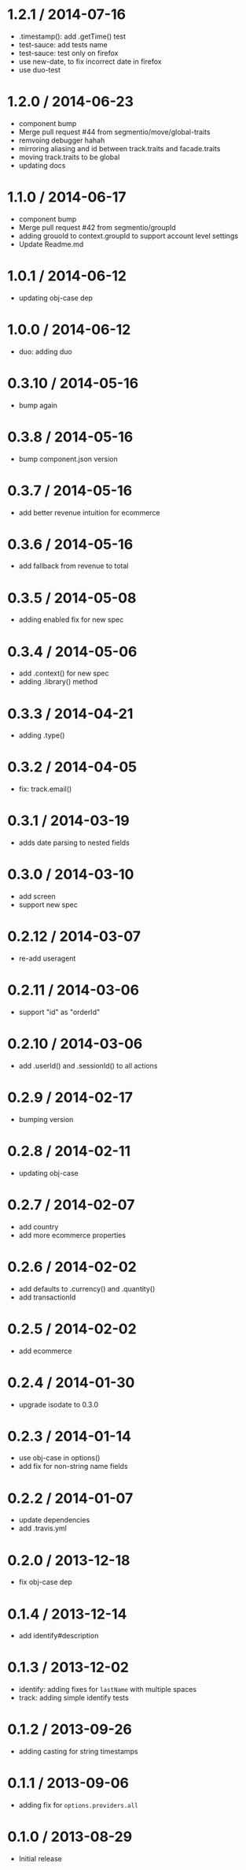 
1.2.1 / 2014-07-16
==================

 * .timestamp(): add .getTime() test
 * test-sauce: add tests name
 * test-sauce: test only on firefox
 * use new-date, to fix incorrect date in firefox
 * use duo-test

1.2.0 / 2014-06-23
==================

 * component bump
 * Merge pull request #44 from segmentio/move/global-traits
 * remvoing debugger hahah
 * mirroring  aliasing and id between track.traits and facade.traits
 * moving track.traits to be global
 * updating docs

1.1.0 / 2014-06-17
==================

 * component bump
 * Merge pull request #42 from segmentio/groupId
 * adding grouoId to context.groupId to support account level settings
 * Update Readme.md

1.0.1 / 2014-06-12
==================

 * updating obj-case dep

1.0.0 / 2014-06-12
==================

 * duo: adding duo

0.3.10 / 2014-05-16
==================

 * bump again

0.3.8 / 2014-05-16
==================

 * bump component.json version

0.3.7 / 2014-05-16
==================

 * add better revenue intuition for ecommerce

0.3.6 / 2014-05-16
==================

 * add fallback from revenue to total

0.3.5 / 2014-05-08
==================

 * adding enabled fix for new spec

0.3.4 / 2014-05-06
==================

 * add .context() for new spec
 * adding .library() method

0.3.3 / 2014-04-21
==================

 * adding .type()

0.3.2 / 2014-04-05
==================

 * fix: track.email()

0.3.1 / 2014-03-19
==================

 * adds date parsing to nested fields

0.3.0 / 2014-03-10
==================

 * add screen
 * support new spec

0.2.12 / 2014-03-07
==================

 * re-add useragent

0.2.11 / 2014-03-06
==================

 * support "id" as "orderId"

0.2.10 / 2014-03-06
==================

 * add .userId() and .sessionId() to all actions

0.2.9 / 2014-02-17
==================

* bumping version

0.2.8 / 2014-02-11
==================

 * updating obj-case

0.2.7 / 2014-02-07
==================

 * add country
 * add more ecommerce properties

0.2.6 / 2014-02-02
==================

 * add defaults to .currency() and .quantity()
 * add transactionId

0.2.5 / 2014-02-02
==================

 * add ecommerce

0.2.4 / 2014-01-30
==================

 * upgrade isodate to 0.3.0

0.2.3 / 2014-01-14
==================

 * use obj-case in options()
 * add fix for non-string name fields

0.2.2 / 2014-01-07
==================

 * update dependencies
 * add .travis.yml

0.2.0 / 2013-12-18
==================

  * fix obj-case dep


0.1.4 / 2013-12-14
==================

 * add identify#description

0.1.3 / 2013-12-02
==================

  * identify: adding fixes for `lastName` with multiple spaces
  * track: adding simple identify tests

0.1.2 / 2013-09-26
==================

  * adding casting for string timestamps

0.1.1 / 2013-09-06
==================

  * adding fix for `options.providers.all`

0.1.0 / 2013-08-29
==================

  * Initial release
